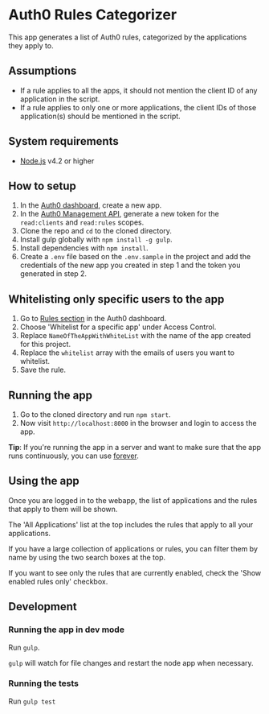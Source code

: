# Auth0 Rules Categorizer

This app generates a list of Auth0 rules, categorized by the applications they apply to.

## Assumptions

* If a rule applies to all the apps, it should not mention the client ID of any application in the script.
* If a rule applies to only one or more applications, the client IDs of those application(s) should be mentioned in the script.

## System requirements

* [Node.js](https://nodejs.org/en/download/) v4.2 or higher

## How to setup

1. In the [Auth0 dashboard](https://manage.auth0.com), create a new app.
1. In the [Auth0 Management API](https://auth0.com/docs/api/v2), generate a new token for the `read:clients` and `read:rules` scopes.
1. Clone the repo and `cd` to the cloned directory.
1. Install gulp globally with `npm install -g gulp`.
1. Install dependencies with `npm install`.
1. Create a `.env` file based on the `.env.sample` in the project and add the credentials of the new app you created in step 1 and the token you generated in step 2.

## Whitelisting only specific users to the app

1. Go to [Rules section](https://manage.auth0.com/#/rules) in the Auth0 dashboard.
1. Choose 'Whitelist for a specific app' under Access Control.
1. Replace `NameOfTheAppWithWhiteList` with the name of the app created for this project.
1. Replace the `whitelist` array with the emails of users you want to whitelist.
1. Save the rule.

## Running the app

1. Go to the cloned directory and run `npm start`.
1. Now visit `http://localhost:8000` in the browser and login to access the app.

**Tip**: If you're running the app in a server and want to make sure that the app runs continuously, you can use [forever](https://www.npmjs.com/package/forever).

## Using the app

Once you are logged in to the webapp, the list of applications and the rules that apply to them will be shown.

The 'All Applications' list at the top includes the rules that apply to all your applications.

If you have a large collection of applications or rules, you can filter them by name by using the two search boxes at the top.

If you want to see only the rules that are currently enabled, check the 'Show enabled rules only' checkbox.

## Development

### Running the app in dev mode

Run `gulp`.

`gulp` will watch for file changes and restart the node app when necessary.

### Running the tests

Run `gulp test`
